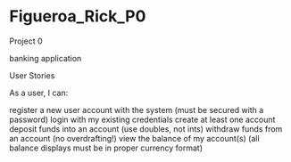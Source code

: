 # Figueroa_Rick_P0
Project 0

banking application

User Stories

As a user, I can:

 register a new user account with the system (must be secured with a password)
 login with my existing credentials
 create at least one account
 deposit funds into an account (use doubles, not ints)
 withdraw funds from an account (no overdrafting!)
 view the balance of my account(s) (all balance displays must be in proper currency format)
